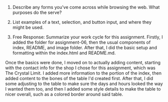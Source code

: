 1. Describe any forms you've come across while browsing the web. What purposes do the serve?

2. List examples of a text, selection, and button input, and where they might be used.

3. Free Response: Summarize your work cycle for this assignment.
Firstly, I added the folder for assignment-06, then the usual components of index, README, and image folder. After that, I did the basic setup and formatting within the index.html and README.md.

Once the basics were done, I moved on to actually adding content, starting with the contact info for the shop I chose for this assignment, which was The Crystal Limit. I added more information to the <head> portion of the index, then added content to the bones of the table I'd created first. After that, I did some adjusting to the table to make sure the days and hours looked the way I wanted them too, and then I added some style details to make the table to nicer overall, such as a colored border around said table.

